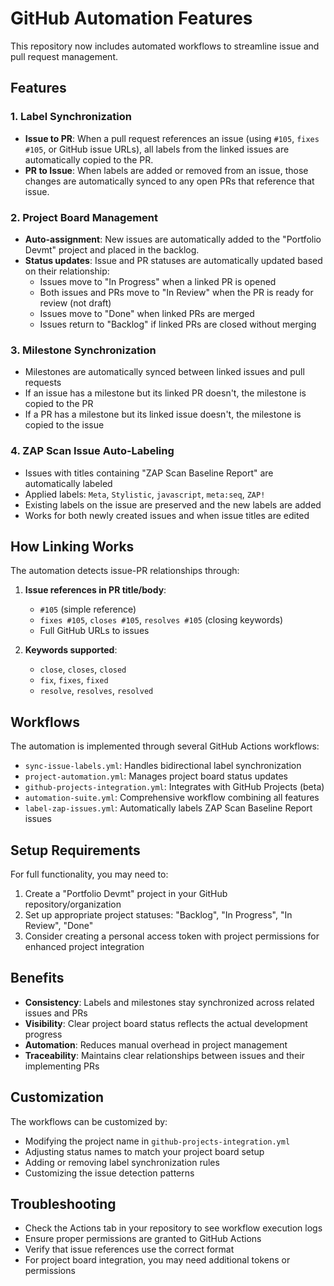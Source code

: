 # GitHub Automation Features

This repository now includes automated workflows to streamline issue and pull request management.

## Features

### 1. Label Synchronization

- **Issue to PR**: When a pull request references an issue (using `#105`, `fixes #105`, or GitHub issue URLs), all labels from the linked issues are automatically copied to the PR.
- **PR to Issue**: When labels are added or removed from an issue, those changes are automatically synced to any open PRs that reference that issue.

### 2. Project Board Management

- **Auto-assignment**: New issues are automatically added to the "Portfolio Devmt" project and placed in the backlog.
- **Status updates**: Issue and PR statuses are automatically updated based on their relationship:
  - Issues move to "In Progress" when a linked PR is opened
  - Both issues and PRs move to "In Review" when the PR is ready for review (not draft)
  - Issues move to "Done" when linked PRs are merged
  - Issues return to "Backlog" if linked PRs are closed without merging

### 3. Milestone Synchronization

- Milestones are automatically synced between linked issues and pull requests
- If an issue has a milestone but its linked PR doesn't, the milestone is copied to the PR
- If a PR has a milestone but its linked issue doesn't, the milestone is copied to the issue

### 4. ZAP Scan Issue Auto-Labeling

- Issues with titles containing "ZAP Scan Baseline Report" are automatically labeled
- Applied labels: `Meta`, `Stylistic`, `javascript`, `meta:seq`, `ZAP!`
- Existing labels on the issue are preserved and the new labels are added
- Works for both newly created issues and when issue titles are edited

## How Linking Works

The automation detects issue-PR relationships through:

1. **Issue references in PR title/body**:
   - `#105` (simple reference)
   - `fixes #105`, `closes #105`, `resolves #105` (closing keywords)
   - Full GitHub URLs to issues

2. **Keywords supported**:
   - `close`, `closes`, `closed`
   - `fix`, `fixes`, `fixed`
   - `resolve`, `resolves`, `resolved`

## Workflows

The automation is implemented through several GitHub Actions workflows:

- `sync-issue-labels.yml`: Handles bidirectional label synchronization
- `project-automation.yml`: Manages project board status updates
- `github-projects-integration.yml`: Integrates with GitHub Projects (beta)
- `automation-suite.yml`: Comprehensive workflow combining all features
- `label-zap-issues.yml`: Automatically labels ZAP Scan Baseline Report issues

## Setup Requirements

For full functionality, you may need to:

1. Create a "Portfolio Devmt" project in your GitHub repository/organization
2. Set up appropriate project statuses: "Backlog", "In Progress", "In Review", "Done"
3. Consider creating a personal access token with project permissions for enhanced project integration

## Benefits

- **Consistency**: Labels and milestones stay synchronized across related issues and PRs
- **Visibility**: Clear project board status reflects the actual development progress
- **Automation**: Reduces manual overhead in project management
- **Traceability**: Maintains clear relationships between issues and their implementing PRs

## Customization

The workflows can be customized by:

- Modifying the project name in `github-projects-integration.yml`
- Adjusting status names to match your project board setup
- Adding or removing label synchronization rules
- Customizing the issue detection patterns

## Troubleshooting

- Check the Actions tab in your repository to see workflow execution logs
- Ensure proper permissions are granted to GitHub Actions
- Verify that issue references use the correct format
- For project board integration, you may need additional tokens or permissions
